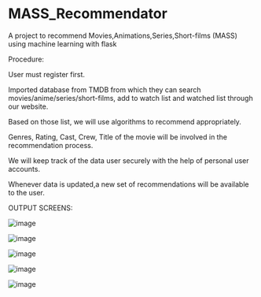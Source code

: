 # MASS_Recommendator
A project to recommend Movies,Animations,Series,Short-films (MASS) using machine learning with flask 

Procedure:

User must register first.

Imported database from TMDB from which they can search movies/anime/series/short-films, add to watch list and watched list through our website.

Based on those list, we will use algorithms to recommend appropriately.

Genres, Rating, Cast, Crew, Title of the movie will be involved in the recommendation process.

We will keep track of the data user securely with the help of personal user accounts.

Whenever data is updated,a new set of recommendations will be available to the user.

OUTPUT SCREENS:

![image](https://github.com/user-attachments/assets/6337f6a1-794e-47a4-92c5-835eabf96b45)

![image](https://github.com/user-attachments/assets/b718f7fd-4240-430c-a1f5-8a8653b2cb71)

![image](https://github.com/user-attachments/assets/4cfd09bc-0835-41c5-8ea0-d60745327604)

![image](https://github.com/user-attachments/assets/d0a668fe-612b-4881-98e8-82e922df5b4f)

![image](https://github.com/user-attachments/assets/3fe36902-d632-4dfb-a242-9ad80fe8646e)


